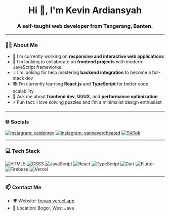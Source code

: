 <h1 align="center">Hi 👋, I'm Kevin Ardiansyah</h1>
<h3 align="center">A self-taught web developer from Tangerang, Banten.</h3>

---

### 👨‍💻 About Me

- 🔭 I’m currently working on **responsive and interactive web applications**
- 🤝 I’m looking to collaborate on **frontend projects** with modern JavaScript frameworks
- 💡 I’m looking for help mastering **backend integration** to become a full-stack dev
- 📚 I’m currently learning **React.js** and **TypeScript** for better code scalability
- 💬 Ask me about **frontend dev**, **UI/UX**, and **performance optimization**
- ⚡ Fun fact: I love solving puzzles and I’m a minimalist design enthusiast

---

### 🌐 Socials

[![Instagram: caidenrev](https://img.shields.io/badge/@caidenrev-%23E4405F.svg?style=for-the-badge&logo=instagram&logoColor=white)](https://instagram.com/caidenrev)
[![Instagram: vannevercheated](https://img.shields.io/badge/@vannevercheated-%23E4405F.svg?style=for-the-badge&logo=instagram&logoColor=white)](https://instagram.com/vannevercheated)
[![TikTok](https://img.shields.io/badge/TikTok-%23000000.svg?style=for-the-badge&logo=tiktok&logoColor=white)](https://tiktok.com/@vannevercheated)

---

### 💻 Tech Stack

![HTML5](https://img.shields.io/badge/HTML5-E34F26?style=for-the-badge&logo=html5&logoColor=white)
![CSS3](https://img.shields.io/badge/CSS3-1572B6?style=for-the-badge&logo=css3&logoColor=white)
![JavaScript](https://img.shields.io/badge/JavaScript-F7DF1E?style=for-the-badge&logo=javascript&logoColor=black)
![React](https://img.shields.io/badge/React-20232A?style=for-the-badge&logo=react&logoColor=61DAFB)
![TypeScript](https://img.shields.io/badge/TypeScript-3178C6?style=for-the-badge&logo=typescript&logoColor=white)
![Dart](https://img.shields.io/badge/Dart-0175C2?style=for-the-badge&logo=dart&logoColor=white)
![Flutter](https://img.shields.io/badge/Flutter-02569B?style=for-the-badge&logo=flutter&logoColor=white)
![Firebase](https://img.shields.io/badge/Firebase-ffca28?style=for-the-badge&logo=firebase&logoColor=black)
![Vercel](https://img.shields.io/badge/Vercel-000000?style=for-the-badge&logo=vercel&logoColor=white)

---

### 📫 Contact Me

- 🌍 Website: [frevan.vercel.app](https://frevan.vercel.app)
- 📍 Location: Bogor, West Java
